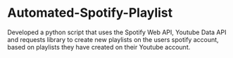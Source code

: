 # Automated-Spotify-Playlist
Developed a  python script that uses the Spotify Web API, Youtube Data API and requests library to create new playlists on the users spotify account, based on playlists they have created on their Youtube account.
